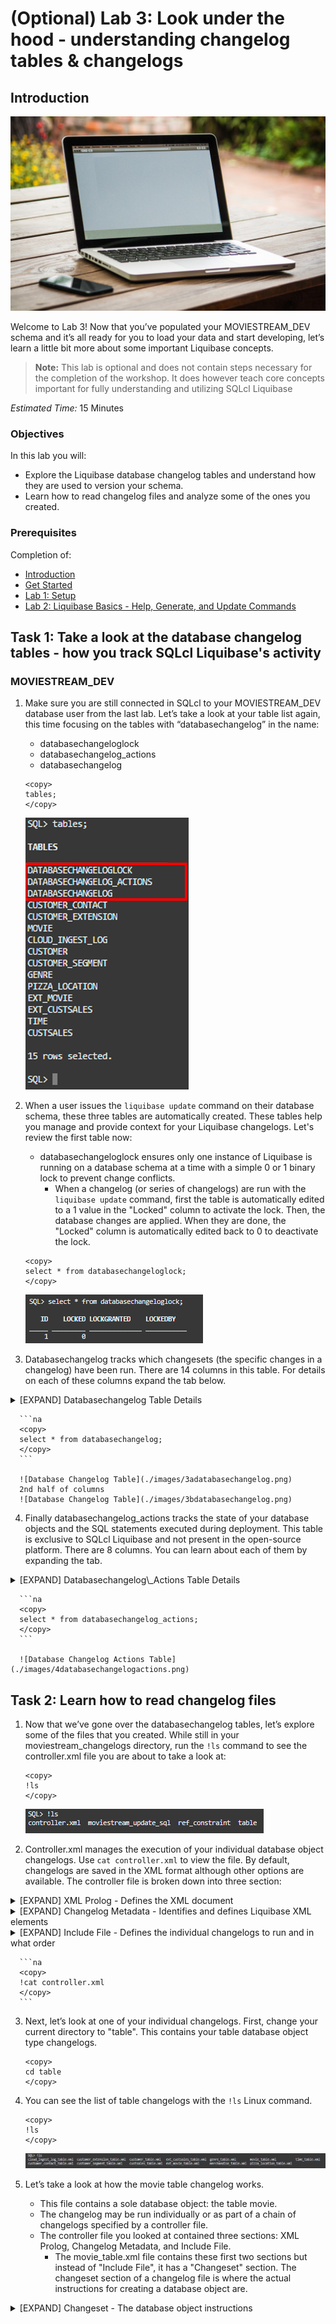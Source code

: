 # (Optional) Lab 3: Look under the hood - understanding changelog tables & changelogs

## Introduction

![MovieStream Work Area](./images/moviestreamworkarea.png)

Welcome to Lab 3! Now that you’ve populated your MOVIESTREAM_DEV schema and it’s all ready for you to load your data and start developing, let’s learn a little bit more about some important Liquibase concepts.

>**Note:** This lab is optional and does not contain steps necessary for the completion of the workshop. It does however teach core concepts important for fully understanding and utilizing SQLcl Liquibase

*Estimated Time:* 15 Minutes


### Objectives
In this lab you will:
* Explore the Liquibase database changelog tables and understand how they are used to version your schema.
* Learn how to read changelog files and analyze some of the ones you created.

### Prerequisites
Completion of:
* [Introduction](../workshops/freetier/?lab=intro)
* [Get Started](../workshops/freetier/?lab=cloud-login)
* [Lab 1: Setup](../workshops/freetier/?lab=lab1-setup)
* [Lab 2: Liquibase Basics - Help, Generate, and Update Commands](../workshops/freetier/?lab=lab2-help-generate-update)


## Task 1: Take a look at the database changelog tables - how you track SQLcl Liquibase's activity
### **MOVIESTREAM_DEV**
   1. Make sure you are still connected in SQLcl to your MOVIESTREAM_DEV database user from the last lab. Let’s take a look at your table list again, this time focusing on the tables with “databasechangelog” in the name:
      * databasechangeloglock
      * databasechangelog_actions
      * databasechangelog

      ```na
      <copy>
      tables;
      </copy>
      ```

      ![Tables](./images/1tables.png)

   2. When a user issues the `liquibase update` command on their database schema, these three tables are automatically created. These tables help you manage and provide context for your Liquibase changelogs. Let's review the first table now:
      * databasechangeloglock ensures only one instance of Liquibase is running on a database schema at a time with a simple 0 or 1 binary lock to prevent change conflicts.
         * When a changelog (or series of changelogs) are run with the `liquibase update` command, first the table is automatically edited to a 1 value in the "Locked" column to activate the lock. Then, the database changes are applied. When they are done, the "Locked" column is automatically edited back to 0 to deactivate the lock.

      ```na
      <copy>
      select * from databasechangeloglock;
      </copy>
      ```

      ![Database Changelog Lock Table](./images/2databasechangeloglock.png)

   3. Databasechangelog tracks which changesets (the specific changes in a changelog) have been run. There are 14 columns in this table. For details on each of these columns expand the tab below.
   <details>
     <summary>[EXPAND] Databasechangelog Table Details</summary>
       * ID
          * The changeset ID for a particular changelog. The ID is generated when the changelog is created with one of the `liquibase generate` commands.
       * AUTHOR
          * The author of the changeset. In a changelog, it is automatically labeled as the database user who generated the changelog but it can be manually overwritten and set as you please.
       * FILENAME
          * The path from the working directory (when the update was applied) to the changelog file whose changeset is being ran.
       * DATEEXECUTED
          * The date and time the changeset was executed (Day-Month-Year Hour.Minute.Second.Nanosecond AM/PM)
       * ORDEREXECUTED
          * The order in which the changesets in the databasechangelog table were executed starting with 1 and ascending from there.
       * EXECTYPE
          * The status of a changeset’s execution. Values can be: EXECUTED, FAILED, SKIPPED, RERAN, and MARK_RAN.
       * MD5SUM
          * When Liquibase reaches a changeset to execute, it generates an MD5 checksum (a 32-character hexadecimal number) before execution and stores it in this column.
          * If a changeset is modified, the file’s checksum will no longer match the stored value and you will get a Liquibase checksum validation error.
       * DESCRIPTION
          * A short description of the changeset being executed in the format: Changeset Change Type, Database Object Name, Database Object Owner Name.
       * COMMENTS
          * A field for comments to be manually placed if needed.
       * TAG
          * Used for tagging (bookmarking) and rolling back unwanted changelog updates to the point of the tag.
          * The changeset line that has a tag name in it indicates the last changeset unaffected by the tag during a rollback. The effects of all changesets after this row will be undone by rolling back to the tag.
       * LIQUIBASE
          * The version of open-source Liquibase the changeset is being run on. SQLcl Liquibase is built on top of the open-source Liquibase platform and the version displayed will be the open-source platform version, not SQLcl version.
       * CONTEXTS & LABELS
          * Contexts and labels can be manually added to changesets to control whether the changeset is applied or not when commands like `liquibase update` are ran. The column in the database changelog table designates which context or label the changeset was run on, if one was specified.
             * An example would be setting a context or label as “test” or “production” to designate which environment to run the changeset in.
             * Contexts and labels are very similar and can be used identically in simple use cases. Where they differ is what “user” has the power to filter designations made.
                * With contexts, you can specify a logical expression within the changeset.
                * With labels, the logical expression (if you choose to use one) is specified by the user making deployments as a parameter in the `liquibase update` command. 
       * DEPLOYMENT_ID
          * A unique identifier for changeset deployments that will match across changesets deployed as a group (for example when you run `liquibase update` on a controller file).
   </details>
   
      ```na
      <copy>
      select * from databasechangelog;
      </copy>
      ```

      ![Database Changelog Table](./images/3adatabasechangelog.png)
      2nd half of columns
      ![Database Changelog Table](./images/3bdatabasechangelog.png)

   4. Finally databasechangelog\_actions tracks the state of your database objects and the SQL statements executed during deployment. This table is exclusive to SQLcl Liquibase and not present in the open-source platform.  There are 8 columns. You can learn about each of them by expanding the tab.

   <details>
      <summary>[EXPAND] Databasechangelog\_Actions Table Details</summary>
       * ID
          * The changeset ID for a particular changelog. The ID is generated when the changelog is created with one of the `liquibase generate` commands.
          * This is the same column as in the databasechangelog table.
       * SEQUENCE
          * A deprecated column. Will be removed in a future SQLcl update.
       * SQL
          * The SQL statement/s being executed in the database from the changeset instructions.
       * SXML
          * If a database object was created by the changeset, the field will be blank. If a pre-existing database object was edited by the changeset, this field records the state of the object before the changes were made.
          * SXML is what allows for the dynamic object transformation functionality we added on top of the open-source platform. This can only be found in SQLcl Liquibase. For more information see [HERE](https://docs.oracle.com/en/database/oracle/sql-developer-command-line/23.1/sqcug/using-liquibase.html#GUID-41E0F36F-0091-4393-9BE0-850D590A7417)
       * AUTHOR
          * The author of the changeset. In a changelog, it is automatically labeled as the database user who generated the changelog but it can be manually overwritten and set as you please.
          * This is the same column as in the databasechangelog table.
       * FILENAME
          * The path from the working directory (when the update was applied) to the changelog file whose changeset is being ran.
          * This is the same column as in the databasechangelog table
       * DEPLOYMENT_ID
          * A unique identifier for changeset deployments that will match across changesets deployed as a group (for example when you run `liquibase update` on a controller file).
          * This is the same column as in the databasechangelog table.
       * STATUS
          * The status of the changeset. Possible statuses:
             * RAN - changeset was ran
             * rollbackFailed - rolling back and undoing the changeset failed
             * rolledBack - changeset was successfully rolled back and undone
             * runFailed - running the changeset failed
             * willRollback - changeset is queued to be rolled back and undone
   </details>

      ```na
      <copy>
      select * from databasechangelog_actions;
      </copy>
      ```

      ![Database Changelog Actions Table](./images/4databasechangelogactions.png)

## Task 2: Learn how to read changelog files

   1. Now that we’ve gone over the databasechangelog tables, let’s explore some of the files that you created. While still in your moviestream_changelogs directory, run the `!ls` command to see the controller.xml file you are about to take a look at:

      ```na
      <copy>
      !ls
      </copy>
      ```

      ![ls Command](./images/5ls.png)

   2. Controller.xml manages the execution of your individual database object changelogs. Use `cat controller.xml` to view the file. By default, changelogs are saved in the XML format although other options are available. The controller file is broken down into three section: 

   <details>
   <summary>[EXPAND] XML Prolog - Defines the XML document</summary>
       * `<?xml version="1.0" encoding="UTF-8"?>`
          * This line is called the XML prolog
             * The XML prolog is optional. If it exists, it must come first in the document
          * XML documents can contain international characters, like Norwegian øæå or French êèé
          * To avoid errors, you should specify the encoding used, or save your XML files as UTF-8
          * UTF-8 is the default character encoding for XML documents
          * There are currently only 2 versions of XML: 1.0 and 1.1. Use of 1.0 is most common and 1.1 use is very rare
          * XML 1.0 operates on the principle that “everything not permitted is forbidden” while 1.1 operates on “everything not forbidden is permitted”
   </details>    

   <details>
   <summary>[EXPAND] Changelog Metadata - Identifies and defines Liquibase XML elements</summary>
       * xmlns=”http://www.liquibase.org/xml/ns/dbchangelog”
          * xmlns stands for XML Namespace. It declares what the default namespace for the XML document is.
          * In situations where multiple namespaces are included in an XML document, you don’t need to use prefixes to differentiate elements in this namespace from elements coming from others because this is the “default” namespace.
       * xmlns:xsi=”http://www.w3.org/2001/XMLSchema-instance”
          * Short for XML Namespace:XML Schema Instance
          * While it may seem that due to this naming convention this is a special type of xmlns declaration, this is not the case. xsi is simply a commonly used xmlns prefix that is convenient because of what the acronym is named after. That is why you may have seen it before across other XML documents
             * It is no different than any other xmlns declaration in the format of xmlns:[prefix]
             * Naming it something such as xmlns:d=http://www.w3.org/2001/XMLSchema-instance would functionally accomplish the same result
          * Including a prefix with a namespace declaration allows you to later distinguish which namespace you are referring to with your element you are using. This avoids name conflicts in the case that multiple namespaces in your XML document have elements with the same name
             * Example:
                * You have a namespace xmlns:d=[URL]
                * You want to use the element `<table> </table>` from this namespace but you have declared another namespace in this XML document that also has a table element
                * Using your prefix “d” you declared in the form of `<d:table> </d:table>` distinguishes that you are referencing this namespace and not the other
       * xsi:schemaLocation=http://www.liquibase.org/xml/ns/dbchangelog http://www.liquibase.org/xml/ns/dbchangelog/dbchangelog-latest.xsd
          * xsi stands for: XML Schema Instance
             * An XML Instance document is a file that contains information or data of what you are trying to describe with your schema
             * An XML Schema specifies the structure of an XML document and constraints on its content
          * The schemaLocation attribute has two values separated by a space:
             * The first is the namespace to use.
                * A namespace is a uniform resource identifier (URI). Think of it as a collection of unique elements available to use
                   * A URI is a way to uniquely identify “anything”
                   * XML namespaces are used to provide uniquely named elements and attributes in an XML document
             * The second is the location of the XML schema to use for that namespace  
   </details>

   <details>
   <summary>[EXPAND] Include File - Defines the individual changelogs to run and in what order</summary>
       * include file
          * Include file is where the controller.xml file manages the other changelogs and specifies the order to run them in.
   </details>    

      ```na
      <copy>
      !cat controller.xml
      </copy>
      ```

   3. Next, let’s look at one of your individual changelogs. First, change your current directory to "table". This contains your table database object type changelogs.
      ```na
      <copy>
      cd table
      </copy>
      ```

   4. You can see the list of table changelogs with the `!ls` Linux command.

      ```na
      <copy>
      !ls
      </copy>
      ```

      ![ls Table List](./images/6lstable.png)

   5. Let’s take a look at how the movie table changelog works. 
      * This file contains a sole database object: the table movie. 
      * The changelog may be run individually or as part of a chain of changelogs specified by a controller file. 
      * The controller file you looked at contained three sections: XML Prolog, Changelog Metadata, and Include File. 
         * The movie_table.xml file contains these first two sections but instead of "Include File", it has a "Changeset" section. The changeset section of a changelog file is where the actual instructions for creating a database object are. 

   <details>
   <summary>[EXPAND] Changeset - The database object instructions</summary>
       * `<changeSet id="7aa6aac7e05e7ea3fb809cc51b0b8523a91c3ede" author="(MOVIESTREAM_MANAGER)-Generated"     >`
          * `changeset` is the changelog XML element where the information is stored for the actual database changes that are applied when a changelog is ran.
          * `id` is the changeset ID for a particular changelog. The ID is generated when the changelog is created.
             * It is the same ID present in the databasechangelog and databasechangelog_actions tables.
          * `author` is the author of the changeset. It is automatically labeled as the database user who generated the changelog but it can be manually overwritten and set as you please.
             * It is the same author value present in the databasechangelog and databasechangelog_actions tables.
       * `<n0:createSxmlObject objectName="MOVIE" objectType="TABLE" ownerName="MOVIESTREAM_MANAGER"   >`
          * `createSxmlObject` is one of the SQLcl Liquibase changeset types. `createSXMLObject` creates any database object that can be stored in SXML. For a full list of SQLcl Liquibase changeset types [See Here](https://docs.oracle.com/en/database/oracle/sql-developer-command-line/22.4/sqcug/using-liquibase.html#GUID-AA97A806-F886-4286-A14D-372F20456284)
             * SXML is a data format from the Oracle Database `DBMS_METADATA` package. SXML is an XML representation of object metadata that looks like a direct translation of SQL Data Definition Language (DDL) into XML.
                * Oracle supplies many packages, which are automatically installed with Oracle Database, that extend database functionality. One of these packages, DBMS_METADATA, provides a way to retrieve metadata from the database dictionary as XML or SQL Data Definition Language (DDL) statements, and to submit the XML to recreate the object.
                   * This functionality is the secret weapon of SQLcl Liquibase. The DBMS_METADATA package is used to generate and execute the specialized changelogs that you see in SQLcl Liquibase compared to the open-source platform. These changelogs transform the state of the database objects dynamically and allows for pre-existing object to be altered. This is a feature not available in the Liquibase open-source client. You can find more information on dynamic object transformation with SQLcl Liquibase [Here](https://docs.oracle.com/en/database/oracle/sql-developer-command-line/23.1/sqcug/using-liquibase.html#GUID-41E0F36F-0091-4393-9BE0-850D590A7417)
          * `objectName` is the name of the database object.
          * `objectType` is the database object type.
          * `ownerName` is the database user that created the changeset.
       * `<n0:source><![CDATA[]]></n0:source>`
          * `source` is the XML element from the n0 namespace where the changeset data is stored.
          * `CDATA` stands for Character Data. It is where blocks of text are stored that are not parsed by the parser but are otherwise recognized as markup. For SQLcl Liquibase changelogs, this field is used to store the changeset data such as the Data Definition Language (DDL), SXML, data URL or file path.
       * `<TABLE xmlns="http://xmlns.oracle.com/ku" version="1.0">`
          * Within the CDATA for this changelog, the `TABLE` element is being used as this changelog specifically creates a table. http://xmlns.oracle.com/ku is the namespace this element comes from. All the elements under this are sub elements of table, defining its properties.
   </details>

      ```na
      <copy>
      !cat movie_table.xml
      </copy>
      ```

      ![Movie Changelog Pt 1](./images/7moviechangelogpt1.png)
      ![Movie Changelog Pt 2](./images/8moviechangelogpt2.png)
      ![Movie Changelog Pt 3](./images/9moviechangelogpt3.png)

   6. Congratulations you have now completed the third lab! You may now **proceed to the next lab**.



## Learn More
* [Product Page (SQLcl)](https://www.oracle.com/database/sqldeveloper/technologies/sqlcl/)
* [Documentation (SQLcl & SQLcl Liquibase)](https://docs.oracle.com/en/database/oracle/sql-developer-command-line/)
* Blog Posts/Articles
    * [CI/CD With Oracle Database and APEX](https://www.thatjeffsmith.com/archive/2021/04/ci-cd-with-oracle-database-and-apex/)
    * [SQLcl Liquibase in 6 Minutes](https://www.talke.tech/blog/learn-sqlcl-liquibase-in-6-minutes)
    * [Data Definition Language (DDL) Settings with SQLcl & Liquibase](https://www.thatjeffsmith.com/archive/2023/01/physical-properties-in-oracle-table-liquibase-changesets/)
    * [How to Run SQLcl Liquibase Updates in Different Target Schemas](https://www.thatjeffsmith.com/archive/2022/12/run-liquibase-updates-for-a-specific-schema-with-sqlcl/)
    * [Use JSON, XML, and YAML Formats With SQLcl Liquibase](https://www.thatjeffsmith.com/archive/2022/12/how-to-use-json-xml-yaml-liquibase-changesets-in-sqlcl/)
    * [What's The Difference Between An Oracle Database Schema & User](https://www.talke.tech/blog/whats-the-difference-between-a-db-schema-and-db-user)

## Acknowledgements

- **Author** - Zachary Talke, Senior Product Manager
- **Last Updated By/Date** - Zachary Talke, May 2023
